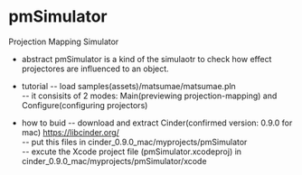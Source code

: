 # pmSimulator

Projection Mapping Simulator

- abstract
pmSimulator is a kind of the simulaotr to check how effect projectores are influenced to an object.

- tutorial
-- load samples(assets)/matsumae/matsumae.pln<br>
-- it consisits of 2 modes: Main(previewing projection-mapping) and Configure(configuring projectors)<br>

- how to buid 
-- download and extract Cinder(confirmed version: 0.9.0 for mac) https://libcinder.org/<br>
-- put this files in cinder_0.9.0_mac/myprojects/pmSimulator<br>
-- excute the Xcode project file (pmSimulator.xcodeproj) in cinder_0.9.0_mac/myprojects/pmSimulator/xcode<br>
